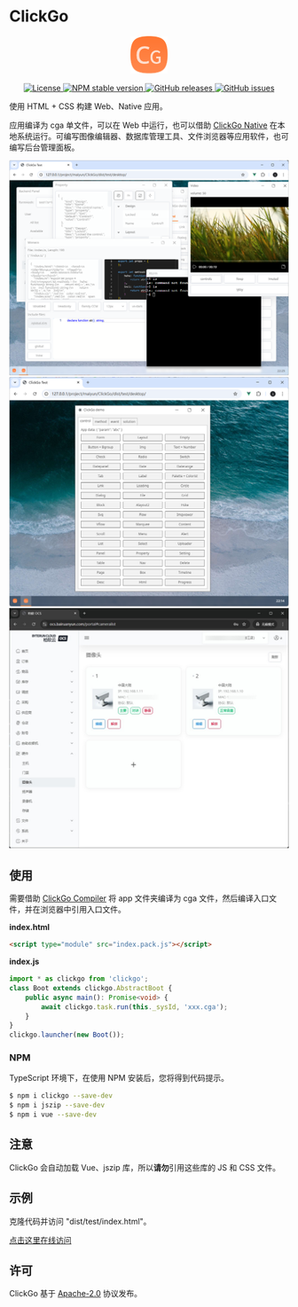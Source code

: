 # ClickGo

<p align="center"><img src="../dist/icon.png" width="68" height="68" alt="ClickGo"></p>
<p align="center">
    <a href="https://github.com/maiyun/clickgo/blob/master/LICENSE">
        <img alt="License" src="https://img.shields.io/github/license/maiyun/clickgo?color=blue" />
    </a>
    <a href="https://www.npmjs.com/package/clickgo">
        <img alt="NPM stable version" src="https://img.shields.io/npm/v/clickgo?color=brightgreen&logo=npm" />
    </a>
    <a href="https://github.com/maiyun/clickgo/releases">
        <img alt="GitHub releases" src="https://img.shields.io/github/v/release/maiyun/clickgo?color=brightgreen&logo=github" />
    </a>
    <a href="https://github.com/maiyun/clickgo/issues">
        <img alt="GitHub issues" src="https://img.shields.io/github/issues/maiyun/clickgo?color=blue&logo=github" />
    </a>
</p>

使用 HTML + CSS 构建 Web、Native 应用。

应用编译为 cga 单文件，可以在 Web 中运行，也可以借助 [ClickGo Native](https://github.com/maiyun/clickgo-native) 在本地系统运行。可编写图像编辑器、数据库管理工具、文件浏览器等应用软件，也可编写后台管理面板。

<p align="center">
    <img src="./pic3.jpg" alt="ClickGo">
    <img src="./pic.jpg" alt="ClickGo">
    <img src="./pic2.jpg" alt="ClickGo">
</p>

## 使用

需要借助 [ClickGo Compiler](https://github.com/maiyun/clickgo-compiler) 将 app 文件夹编译为 cga 文件，然后编译入口文件，并在浏览器中引用入口文件。

**index.html**

```html
<script type="module" src="index.pack.js"></script>
```

**index.js**

```typescript
import * as clickgo from 'clickgo';
class Boot extends clickgo.AbstractBoot {
    public async main(): Promise<void> {
        await clickgo.task.run(this._sysId, 'xxx.cga');
    }
}
clickgo.launcher(new Boot());
```

### NPM

TypeScript 环境下，在使用 NPM 安装后，您将得到代码提示。

```sh
$ npm i clickgo --save-dev
$ npm i jszip --save-dev
$ npm i vue --save-dev
```

## 注意

ClickGo 会自动加载 Vue、jszip 库，所以**请勿**引用这些库的 JS 和 CSS 文件。

## 示例

克隆代码并访问 "dist/test/index.html"。

[点击这里在线访问](https://maiyun.github.io/clickgo/dist/test/)

## 许可

ClickGo 基于 [Apache-2.0](./LICENSE) 协议发布。